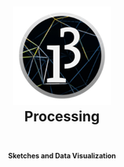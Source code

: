 <h1 align="center">
  <br>
  <img src="https://raw.githubusercontent.com/andreazangheri/processing/master/processing.jpg" alt="Processing logo" width="200">
  <br>
  Processing
  <br>
  <br>
</h1>

<h4 align="center">Sketches and Data Visualization</h4>
